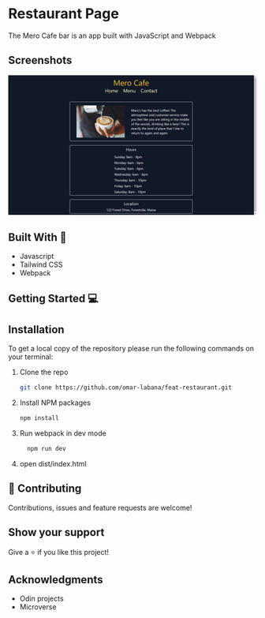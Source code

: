 # Restaurant Page

The Mero Cafe bar is an app built with JavaScript and Webpack 

## Screenshots
![Home Page](src/images/screenshot.png)




## Built With 🔨
- Javascript
- Tailwind CSS
- Webpack



## Getting Started 💻

## Installation

To get a local copy of the repository please run the following commands on your terminal:

1. Clone the repo
   ```sh
   git clone https://github.com/omar-labana/feat-restaurant.git
   ```
2. Install NPM packages
   ```sh
   npm install
   ```
3. Run webpack in dev mode
    ```sh
      npm run dev
     ```
4. open dist/index.html
## 🤝 Contributing

Contributions, issues and feature requests are welcome!

## Show your support

Give a ⭐️ if you like this project!

## Acknowledgments

-  Odin projects
-  Microverse

